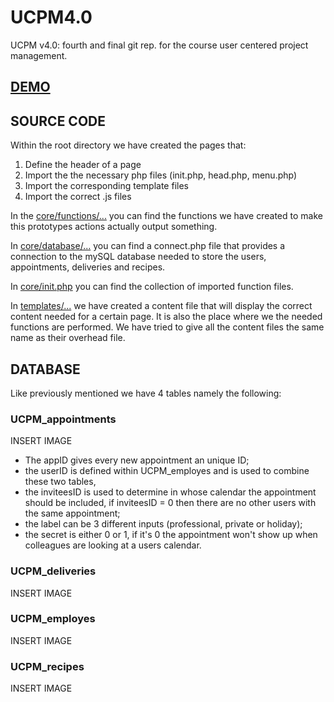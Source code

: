 UCPM4.0
========

UCPM v4.0: fourth and final git rep. for the course user centered project management.

## [DEMO](http://jellevandevelde.com/UCPM/ "demo")

## SOURCE CODE

Within the root directory we have created the pages that:

1. Define the header of a page
2. Import the the necessary php files (init.php, head.php, menu.php)
3. Import the corresponding template files
4. Import the correct .js files

In the [core/functions/...](URL "functions") you can find the functions we have created to make this prototypes actions actually output something.

In [core/database/...](URL "database") you can find a connect.php file that provides a connection to the mySQL database needed to store the users, appointments, deliveries and recipes.

In [core/init.php](URL "init.php") you can find the collection of imported function files.

In [templates/...](URL "content") we have created a content file that will display the correct content needed for a certain page. It is also the place where we the needed functions are performed. We have tried to give all the content files the same name as their overhead file.

## DATABASE

Like previously mentioned we have 4 tables namely the following:

### UCPM_appointments

INSERT IMAGE

* The appID gives every new appointment an unique ID;
* the userID is defined within UCPM_employes and is used to combine these two tables,
* the inviteesID is used to determine in whose calendar the appointment should be included, if inviteesID = 0 then there are no other users with the same appointment;
* the label can be 3 different inputs (professional, private or holiday);
* the secret is either 0 or 1, if it's 0 the appointment won't show up when colleagues are looking at a users calendar.

### UCPM_deliveries

INSERT IMAGE

### UCPM_employes

INSERT IMAGE


### UCPM_recipes

INSERT IMAGE